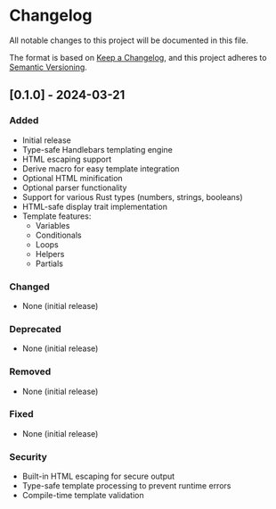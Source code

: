 # Changelog

All notable changes to this project will be documented in this file.

The format is based on [Keep a Changelog](https://keepachangelog.com/en/1.0.0/),
and this project adheres to [Semantic Versioning](https://semver.org/spec/v2.0.0.html).

## [0.1.0] - 2024-03-21

### Added
- Initial release
- Type-safe Handlebars templating engine
- HTML escaping support
- Derive macro for easy template integration
- Optional HTML minification
- Optional parser functionality
- Support for various Rust types (numbers, strings, booleans)
- HTML-safe display trait implementation
- Template features:
  - Variables
  - Conditionals
  - Loops
  - Helpers
  - Partials

### Changed
- None (initial release)

### Deprecated
- None (initial release)

### Removed
- None (initial release)

### Fixed
- None (initial release)

### Security
- Built-in HTML escaping for secure output
- Type-safe template processing to prevent runtime errors
- Compile-time template validation 